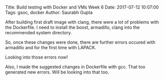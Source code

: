 Title: Build testing with Docker and VMs Week 6
Date: 2017-07-12 10:07:00
Tags: gsoc, docker
Author: Saurabh Gupta


After building first draft image with clang, there were a lot of problems with
the Dockerfile. I need to install the boost, armadillo, clang into the 
recommended system directory.

So, once these changes were done, there are further errors occured with
armadillo and for the first time with LAPACK.

Looking into those errors now!	

Also, I made the suggested changes in Dockerfile with gcc. That too generated
new errors. Will be looking into that too.